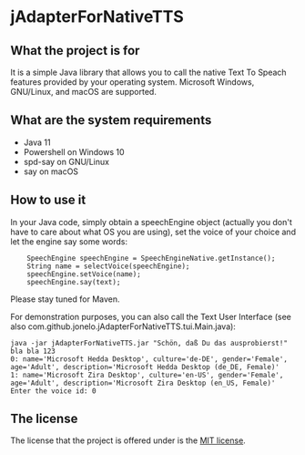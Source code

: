 jAdapterForNativeTTS
====================

What the project is for
-----------------------
It is a simple Java library that allows you to call the native Text To Speach features provided by your operating system.
Microsoft Windows, GNU/Linux, and macOS are supported.


What are the system requirements
--------------------------------
* Java 11
* Powershell on Windows 10
* spd-say on GNU/Linux
* say on macOS


How to use it
-------------
In your Java code, simply obtain a speechEngine object (actually you don't have to care about what OS you are using),
set the voice of your choice and let the engine say some words:
```
    SpeechEngine speechEngine = SpeechEngineNative.getInstance();
    String name = selectVoice(speechEngine);
    speechEngine.setVoice(name);
    speechEngine.say(text);
```

Please stay tuned for Maven.

For demonstration purposes, you can also call the Text User Interface (see also com.github.jonelo.jAdapterForNativeTTS.tui.Main.java):

```
java -jar jAdapterForNativeTTS.jar "Schön, daß Du das ausprobierst!" bla bla 123
0: name='Microsoft Hedda Desktop', culture='de-DE', gender='Female', age='Adult', description='Microsoft Hedda Desktop (de_DE, Female)'
1: name='Microsoft Zira Desktop', culture='en-US', gender='Female', age='Adult', description='Microsoft Zira Desktop (en_US, Female)'
Enter the voice id: 0    
```

The license
-----------
The license that the project is offered under is the [MIT license](https://choosealicense.com/licenses/mit/).

